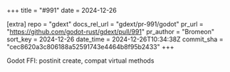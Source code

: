 +++
title = "#991"
date = 2024-12-26

[extra]
repo = "gdext"
docs_rel_url = "gdext/pr-991/godot"
pr_url = "https://github.com/godot-rust/gdext/pull/991"
pr_author = "Bromeon"
sort_key = 2024-12-26
date_time = 2024-12-26T10:34:38Z
commit_sha = "cec8620a3c806188a52591743e4464b8f95b2433"
+++

Godot FFI: postinit create, compat virtual methods
